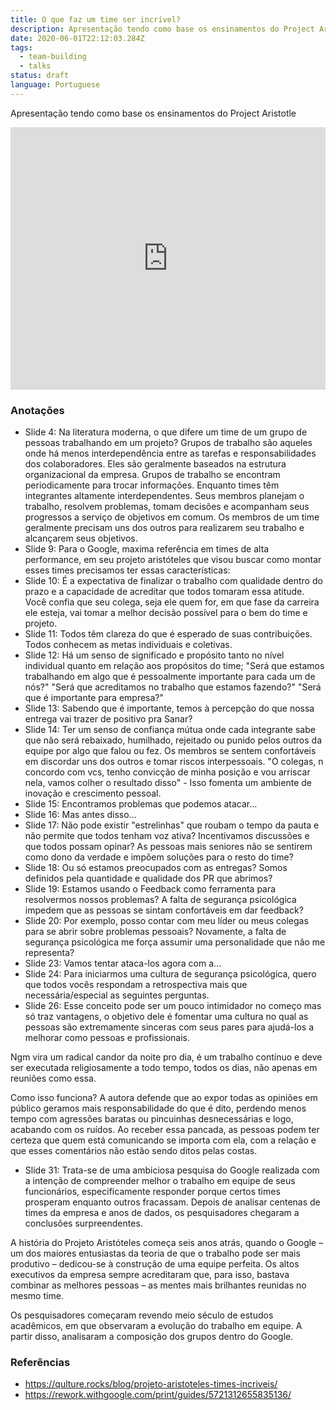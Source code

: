 ```yaml
---
title: O que faz um time ser incrível?
description: Apresentação tendo como base os ensinamentos do Project Aristotle
date: 2020-06-01T22:12:03.284Z
tags:
  - team-building
  - talks
status: draft
language: Portuguese
---
```


Apresentação tendo como base os ensinamentos do Project Aristotle

<iframe
  src="https://slides.com/diegocosta/time-incrivel/embed"
  width="100%"
  height="420"
  title="O que faz um time ser incrível?"
  scrolling="no"
  frameborder="0"
  webkitallowfullscreen
  mozallowfullscreen
  allowfullscreen
></iframe>

### Anotações

- Slide 4: Na literatura moderna, o que difere um time de um grupo de pessoas trabalhando em um projeto?
  Grupos de trabalho são aqueles onde há menos interdependência entre as tarefas e responsabilidades dos colaboradores. Eles são geralmente baseados na estrutura organizacional da empresa. Grupos de trabalho se encontram periodicamente para trocar informações.
  Enquanto times têm integrantes altamente interdependentes. Seus membros planejam o trabalho, resolvem problemas, tomam decisões e acompanham seus progressos a serviço de objetivos em comum. Os membros de um time geralmente precisam uns dos outros para realizarem seu trabalho e alcançarem seus objetivos.
- Slide 9: Para o Google, maxima referência em times de alta performance, em seu projeto aristóteles que visou buscar como montar esses times precisamos ter essas características:
- Slide 10: É a expectativa de finalizar o trabalho com qualidade dentro do prazo e a capacidade de acreditar que todos tomaram essa atitude.
  Você confia que seu colega, seja ele quem for, em que fase da carreira ele esteja, vai tomar a melhor decisão possível para o bem do time e projeto.
- Slide 11: Todos têm clareza do que é esperado de suas contribuições.
  Todos conhecem as metas individuais e coletivas.
- Slide 12: Há um senso de significado e propósito tanto no nível individual quanto em relação aos propósitos do time;
  "Será que estamos trabalhando em algo que é pessoalmente importante para cada um de nós?"
  "Será que acreditamos no trabalho que estamos fazendo?"
  "Será que é importante para empresa?"
- Slide 13: Sabendo que é importante, temos à percepção do que nossa entrega vai trazer de positivo pra Sanar?
- Slide 14: Ter um senso de confiança mútua onde cada integrante sabe que não será rebaixado, humilhado, rejeitado ou punido pelos outros da equipe por algo que falou ou fez.
  Os membros se sentem confortáveis em discordar uns dos outros e tomar riscos interpessoais.
  "O colegas, n concordo com vcs, tenho convicção de minha posição e vou arriscar nela, vamos colher o resultado disso" - Isso fomenta um ambiente de inovação e crescimento pessoal.
- Slide 15: Encontramos problemas que podemos atacar...
- Slide 16: Mas antes disso...
- Slide 17: Não pode existir "estrelinhas" que roubam o tempo da pauta e não permite que todos tenham voz ativa?
  Incentivamos discussões e que todos possam opinar?
  As pessoas mais seniores não se sentirem como dono da verdade e impõem soluções para o resto do time?
- Slide 18: Ou só estamos preocupados com as entregas?
  Somos definidos pela quantidade e qualidade dos PR que abrimos?
- Slide 19: Estamos usando o Feedback como ferramenta para resolvermos nossos problemas?
  A falta de segurança psicológica impedem que as pessoas se sintam confortáveis em dar feedback?
- Slide 20: Por exemplo, posso contar com meu líder ou meus colegas para se abrir sobre problemas pessoais?
  Novamente, a falta de segurança psicológica me força assumir uma personalidade que não me representa?
- Slide 23: Vamos tentar ataca-los agora com a...
- Slide 24: Para iniciarmos uma cultura de segurança psicológica, quero que todos vocês respondam a retrospectiva mais que necessária/especial as seguintes perguntas.
- Slide 26: Esse conceito pode ser um pouco intimidador no começo mas só traz vantagens, o objetivo dele é fomentar uma cultura no qual as pessoas são extremamente sinceras com seus pares para ajudá-los a melhorar como pessoas e profissionais.

Ngm vira um radical candor da noite pro dia, é um trabalho contínuo e deve ser executada religiosamente a todo tempo, todos os dias, não apenas em reuniões como essa.

Como isso funciona? A autora defende que ao expor todas as opiniões em público geramos mais responsabilidade do que é dito, perdendo menos tempo com agressões baratas ou pincuinhas desnecessárias e logo, acabando com os ruídos. Ao receber essa pancada, as pessoas podem ter certeza que quem está comunicando se importa com ela, com a relação e que esses comentários não estão sendo ditos pelas costas.

- Slide 31: Trata-se de uma ambiciosa pesquisa do Google realizada com a intenção de compreender melhor o trabalho em equipe de seus funcionários, especificamente responder porque certos times prosperam enquanto outros fracassam. Depois de analisar centenas de times da empresa e anos de dados, os pesquisadores chegaram a conclusões surpreendentes.

A história do Projeto Aristóteles começa seis anos atrás, quando o Google – um dos maiores entusiastas da teoria de que o trabalho pode ser mais produtivo – dedicou-se à construção de uma equipe perfeita. Os altos executivos da empresa sempre acreditaram que, para isso, bastava combinar as melhores pessoas – as mentes mais brilhantes reunidas no mesmo time.

Os pesquisadores começaram revendo meio século de estudos acadêmicos, em que observaram a evolução do trabalho em equipe. A partir disso, analisaram a composição dos grupos dentro do Google.

### Referências

- https://qulture.rocks/blog/projeto-aristoteles-times-incriveis/
- https://rework.withgoogle.com/print/guides/5721312655835136/
